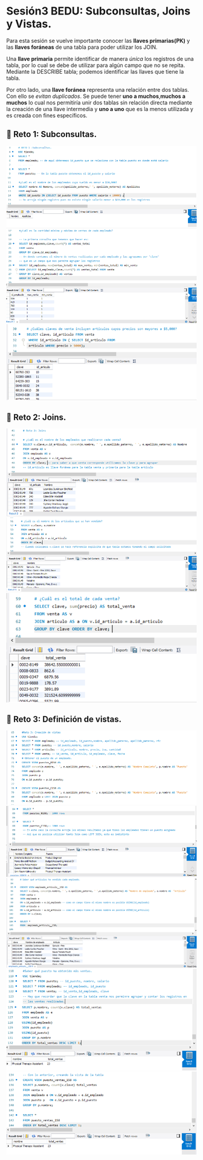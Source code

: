 # Sesión3 BEDU: Subconsultas, Joins y Vistas.
Para esta sesión se vuelve importante conocer las **llaves primarias(PK)** y las **llaves foráneas** de una tabla para poder utilizar los JOIN.

Una **llave primaria** permite identificar de manera *única* los registros de una tabla, por lo cual se debe de utilizar para algún campo que no se repita. 
Mediante la DESCRIBE tabla; podemos identificar las llaves que tiene la tabla.

Por otro lado, una **llave foránea** representa una relación entre dos tablas. Con ello se *evitan duplicados*. Se puede tener **uno a muchos**,**muchos a muchos** lo cual nos permitiría unir dos tablas sin relación directa mediante la creación de una llave intermedia y **uno a uno** que es la menos utilizada y es creada con fines específicos. 

## :pushpin: Reto 1: Subconsultas.
![imagen](imagenes/Reto1.png)
![imagen](imagenes/Reto1.1.png)
![imagen](imagenes/Reto1.2.png)
## :pushpin: Reto 2: Joins.
![imagen](imagenes/Reto2.png)
![imagen](imagenes/Reto2.1.png)
![imagen](imagenes/Reto2.2.png)
## :pushpin: Reto 3: Definición de vistas.
![imagen](imagenes/Reto3.png)
![imagen](imagenes/Reto3.1.png)
![imagen](imagenes/Reto3.2.png)
![imagen](imagenes/Reto3.3.png)
![imagen](imagenes/Reto3.4.png)
